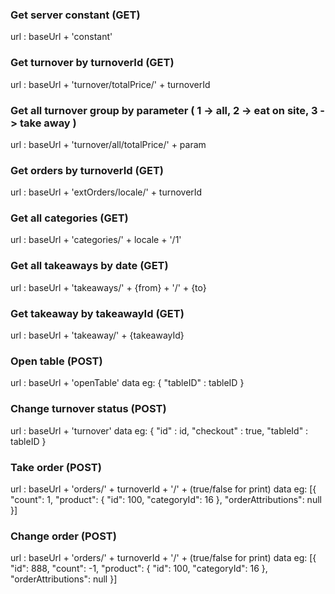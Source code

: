 ### Get server constant (GET)
url : baseUrl + 'constant'

### Get turnover by turnoverId (GET)
url : baseUrl + 'turnover/totalPrice/'  + turnoverId

### Get all turnover group by parameter ( 1 -> all, 2 -> eat on site, 3 -> take away )
url : baseUrl + 'turnover/all/totalPrice/' + param

### Get orders by turnoverId (GET)
url : baseUrl + 'extOrders/locale/' + turnoverId

### Get all categories (GET)
url : baseUrl + 'categories/' + locale + '/1'

### Get all takeaways by date (GET)
url : baseUrl + 'takeaways/' + {from} + '/' + {to}

### Get takeaway by takeawayId (GET)
url : baseUrl + 'takeaway/' + {takeawayId}


### Open table (POST)
url : baseUrl + 'openTable'
data eg: { "tableID" : tableID }

### Change turnover status (POST)
url : baseUrl + 'turnover'
data eg: { "id" : id, "checkout" : true, "tableId" : tableID }


### Take order (POST)
url : baseUrl + 'orders/' + turnoverId + '/' + (true/false for print)
data eg:
[{  
	"count": 1,
	"product": {
		"id": 100,
		"categoryId": 16
	},
	"orderAttributions": null
}]

### Change order (POST)
url : baseUrl + 'orders/' + turnoverId + '/' + (true/false for print)
data eg:
[{
    "id": 888,
	"count": -1,
	"product": {
		"id": 100,
		"categoryId": 16
	},
	"orderAttributions": null
}]
